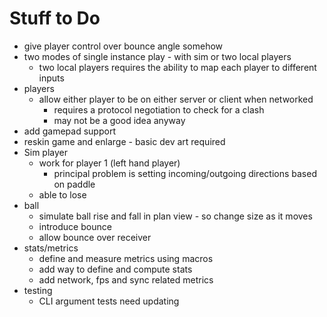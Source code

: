 # Stuff to Do

   * give player control over bounce angle somehow
   * two modes of single instance play - with sim or two local players
     * two local players requires the ability to map each player to different inputs
   * players
     * allow either player to be on either server or client when networked
       * requires a protocol negotiation to check for a clash
       * may not be a good idea anyway
   * add gamepad support
   * reskin game and enlarge - basic dev art required
   * Sim player
     * work for player 1 (left hand player)
       * principal problem is setting incoming/outgoing directions based on paddle
     * able to lose
   * ball
     * simulate ball rise and fall in plan view - so change size as it moves
     * introduce bounce
     * allow bounce over receiver
   * stats/metrics
     * define and measure metrics using macros
     * add way to define and compute stats
     * add network, fps and sync related metrics
   * testing
     * CLI argument tests need updating
